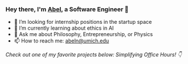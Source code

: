### Hey there, I'm [Abel](https://abelnoble.github.io), a Software Engineer 👋

- 🔭 I’m looking for internship positions in the startup space
- 🌱 I’m currently learning about ethics in AI
- 💬 Ask me about Philosophy, Entrepreneurship, or Physics
- 📫 How to reach me: [abeln@umich.edu](mailto:abeln@umich.edu)

*Check out one of my favorite projects below: Simplifying Office Hours! 👇*

<!--
**AbelNoble/AbelNoble** is a ✨ _special_ ✨ repository because its `README.md` (this file) appears on your GitHub profile.

Here are some ideas to get you started:

- 🔭 I’m currently working on ...
- 🌱 I’m currently learning ...
- 👯 I’m looking to collaborate on ...
- 🤔 I’m looking for help with ...
- 💬 Ask me about ...
- 📫 How to reach me: ...
- 😄 Pronouns: ...
- ⚡ Fun fact: ...
-->
